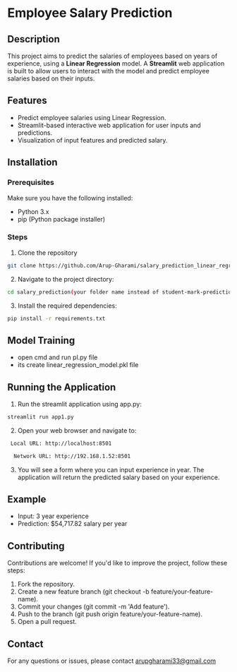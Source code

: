 # Employee Salary Prediction

## Description
This project aims to predict the salaries of employees based on years of experience, using a **Linear Regression** model. A **Streamlit** web application is built to allow users to interact with the model and predict employee salaries based on their inputs.

## Features
- Predict employee salaries using Linear Regression.
- Streamlit-based interactive web application for user inputs and predictions.
- Visualization of input features and predicted salary.

## Installation
### Prerequisites
Make sure you have the following installed:

- Python 3.x
- pip (Python package installer)
### Steps
1. Clone the repository
```bash
git clone https://github.com/Arup-Gharami/salary_prediction_linear_regression.git
```
2. Navigate to the project directory:
```bash
cd salary_prediction(your folder name instead of student-mark-prediction)
```
3. Install the required dependencies:
```bash
pip install -r requirements.txt
```
## Model Training
 - open cmd and run pl.py file
 - its create linear_regression_model.pkl file

## Running the Application
1. Run the  streamlit application using app.py:
```bash
streamlit run app1.py
```
2. Open your web browser and navigate to:
```bash
 Local URL: http://localhost:8501
```
```bash
  Network URL: http://192.168.1.52:8501
```

3. You will see a form where you can input experience in year. The application will return the predicted salary based on your experience.

## Example
- Input: 3 year experience
- Prediction: $54,717.82 salary per year
## Contributing
Contributions are welcome! If you'd like to improve the project, follow these steps:

1. Fork the repository.
2. Create a new feature branch (git checkout -b feature/your-feature-name).
3. Commit your changes (git commit -m 'Add feature').
4. Push to the branch (git push origin feature/your-feature-name).
5. Open a pull request.
## Contact
For any questions or issues, please contact arupgharami33@gmail.com

